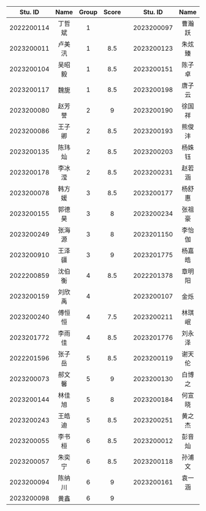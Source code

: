 |   Stu. ID  |   Name |  Group | Score |   |   Stu. ID  |   Name |  Group | Score |
|:----------:|:------:|:------:|:-----:|:-:|:----------:|:------:|:------:|:-----:|
| 2022200114 | 丁哲斌 |    1   |       |   | 2023200097 | 曹瀚跃 |    7   |  8.5  |
| 2023200011 | 卢美汛 |    1   |  8.5  |   | 2023200123 | 朱炫臻 |    7   |   9   |
| 2023200104 | 吴昭毅 |    1   |  8.5  |   | 2023200151 | 陈子卓 |    7   |  8.5  |
| 2023200117 |  魏旎  |    1   |  8.5  |   | 2023200198 | 唐子云 |    7   |   9   |
| 2023200080 | 赵芳誉 |    2   |   9   |   | 2023200190 | 徐国祥 |    8   |  8.5  |
| 2023200086 | 王子卿 |    2   |  8.5  |   | 2023200193 | 熊俊沣 |    8   |  8.5  |
| 2023200135 | 陈玮灿 |    2   |  8.5  |   | 2023200203 | 杨姝钰 |    8   |  8.5  |
| 2023200178 | 李冰滢 |    2   |  8.5  |   | 2023200231 | 赵若涵 |    8   |  9.5  |
| 2023200078 | 韩方媛 |    3   |  8.5  |   | 2023200177 | 杨舒惠 |    9   |   8   |
| 2023200155 | 郭德昊 |    3   |   8   |   | 2023200234 | 张祖豪 |    9   |  9.5  |
| 2023200249 | 张海源 |    3   |   8   |   | 2023201150 | 李怡伽 |    9   |  8.5  |
| 2023200910 | 王泽疆 |    3   |   9   |   | 2023201775 | 杨嘉皓 |    9   |  8.5  |
| 2022200859 | 沈伯衡 |    4   |  8.5  |   | 2022201378 | 章明阳 |   10   |  8.5  |
| 2023200159 | 刘欣禹 |    4   |       |   | 2023200107 |  金烁  |   10   |   9   |
| 2023200240 | 傅恒恒 |    4   |  7.5  |   | 2023200211 | 林琪岷 |   10   |  8.5  |
| 2023201772 | 李雨佳 |    4   |  8.5  |   | 2023201776 | 刘永泽 |   10   |   7   |
| 2022201596 | 张子岳 |    5   |  8.5  |   | 2023200119 | 谢天伦 |   11   |  8.5  |
| 2023200073 | 郝文馨 |    5   |   9   |   | 2023200130 | 白博之 |   11   |   9   |
| 2023200144 | 林佳旭 |    5   |   8   |   | 2023200184 | 何宣晓 |   11   |  8.5  |
| 2023200243 | 王皓迪 |    5   |  8.5  |   | 2023200251 | 黄之杰 |   11   |  8.5  |
| 2023200055 | 李书桓 |    6   |  8.5  |   | 2023200012 | 彭音灿 |   12   |  8.5  |
| 2023200057 | 朱奕宁 |    6   |  8.5  |   | 2023200118 | 孙浦文 |   12   |  8.5  |
| 2023200094 | 陈纳川 |    6   |   9   |   | 2023200161 | 袁一涵 |   12   |  8.5  |
| 2023200098 |  黄鑫  |    6   |   9   |   |            |        |        |       |
